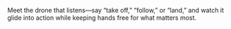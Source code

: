 Meet the drone that listens—say “take off,” “follow,” or “land,” and watch it glide into action while keeping hands free for what matters most.
